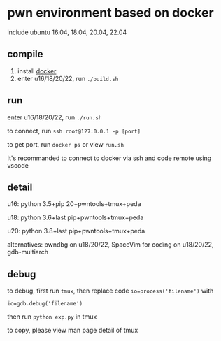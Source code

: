 # pwn environment based on docker

include ubuntu 16.04, 18.04, 20.04, 22.04

## compile

1. install [docker](https://docs.docker.com/engine/install/ubuntu/)
2. enter u16/18/20/22, run `./build.sh`

## run

enter u16/18/20/22, run `./run.sh`

to connect, run `ssh root@127.0.0.1 -p [port]`

to get port, run `docker ps` or view `run.sh`

It's recommanded to connect to docker via ssh and code remote using vscode

## detail

u16: python 3.5+pip 20+pwntools+tmux+peda

u18: python 3.6+last pip+pwntools+tmux+peda

u20: python 3.8+last pip+pwntools+tmux+peda

alternatives: pwndbg on u18/20/22, SpaceVim for coding on u18/20/22, gdb-multiarch

## debug

to debug, first run `tmux`, then replace code `io=process('filename')` with 

```pyton
io=gdb.debug('filename')
```

then run `python exp.py` in tmux

to copy, please view man page detail of tmux
